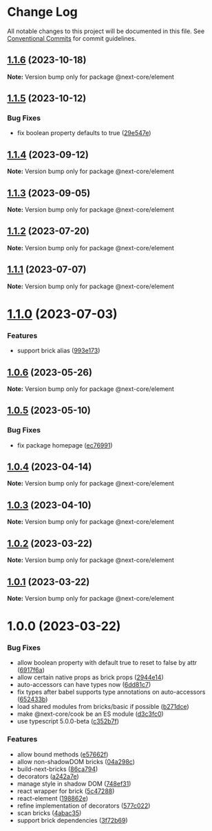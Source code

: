# Change Log

All notable changes to this project will be documented in this file.
See [Conventional Commits](https://conventionalcommits.org) for commit guidelines.

## [1.1.6](https://github.com/easyops-cn/next-core/compare/@next-core/element@1.1.5...@next-core/element@1.1.6) (2023-10-18)

**Note:** Version bump only for package @next-core/element





## [1.1.5](https://github.com/easyops-cn/next-core/compare/@next-core/element@1.1.4...@next-core/element@1.1.5) (2023-10-12)


### Bug Fixes

* fix boolean property defaults to true ([29e547e](https://github.com/easyops-cn/next-core/commit/29e547ecb3c523fb7c870efd6fc28ae5e0b628a1))





## [1.1.4](https://github.com/easyops-cn/next-core/compare/@next-core/element@1.1.3...@next-core/element@1.1.4) (2023-09-12)

**Note:** Version bump only for package @next-core/element





## [1.1.3](https://github.com/easyops-cn/next-core/compare/@next-core/element@1.1.2...@next-core/element@1.1.3) (2023-09-05)

**Note:** Version bump only for package @next-core/element





## [1.1.2](https://github.com/easyops-cn/next-core/compare/@next-core/element@1.1.1...@next-core/element@1.1.2) (2023-07-20)

**Note:** Version bump only for package @next-core/element





## [1.1.1](https://github.com/easyops-cn/next-core/compare/@next-core/element@1.1.0...@next-core/element@1.1.1) (2023-07-07)

**Note:** Version bump only for package @next-core/element





# [1.1.0](https://github.com/easyops-cn/next-core/compare/@next-core/element@1.0.6...@next-core/element@1.1.0) (2023-07-03)


### Features

* support brick alias ([993e173](https://github.com/easyops-cn/next-core/commit/993e173e6ebcbd9408ea57458e474dac7b6e9cb4))





## [1.0.6](https://github.com/easyops-cn/next-core/compare/@next-core/element@1.0.5...@next-core/element@1.0.6) (2023-05-26)

**Note:** Version bump only for package @next-core/element





## [1.0.5](https://github.com/easyops-cn/next-core/compare/@next-core/element@1.0.4...@next-core/element@1.0.5) (2023-05-10)


### Bug Fixes

* fix package homepage ([ec76991](https://github.com/easyops-cn/next-core/commit/ec76991f1b55bebbced980f43e788070e6d4f2f7))





## [1.0.4](https://github.com/easyops-cn/next-core/compare/@next-core/element@1.0.3...@next-core/element@1.0.4) (2023-04-14)

**Note:** Version bump only for package @next-core/element





## [1.0.3](https://github.com/easyops-cn/next-core/compare/@next-core/element@1.0.2...@next-core/element@1.0.3) (2023-04-10)

**Note:** Version bump only for package @next-core/element





## [1.0.2](https://github.com/easyops-cn/next-core/compare/@next-core/element@1.0.1...@next-core/element@1.0.2) (2023-03-22)

**Note:** Version bump only for package @next-core/element

## [1.0.1](https://github.com/easyops-cn/next-core/compare/@next-core/element@1.0.0...@next-core/element@1.0.1) (2023-03-22)

**Note:** Version bump only for package @next-core/element

# 1.0.0 (2023-03-22)

### Bug Fixes

- allow boolean property with default true to reset to false by attr ([6917f6a](https://github.com/easyops-cn/next-core/commit/6917f6a24817010f6daea6c3c5b8d9ff28dcc6f2))
- allow certain native props as brick props ([2944e14](https://github.com/easyops-cn/next-core/commit/2944e14c51ce58b58b1084b9eb41cb8910f0b7db))
- auto-accessors can have types now ([6dd81c7](https://github.com/easyops-cn/next-core/commit/6dd81c756c32248218076e1328b5163c9a719243))
- fix types after babel supports type annotations on auto-accessors ([652433b](https://github.com/easyops-cn/next-core/commit/652433b54836fefe45c1870a09fa39ff996c728c))
- load shared modules from bricks/basic if possible ([b271dce](https://github.com/easyops-cn/next-core/commit/b271dcec2a6d60862b4824590cc55ca3be0fcde4))
- make @next-core/cook be an ES module ([d3c3fc0](https://github.com/easyops-cn/next-core/commit/d3c3fc0b91d3fe04d7abd7463c08d7b413cbd195))
- use typescript 5.0.0-beta ([c352b7f](https://github.com/easyops-cn/next-core/commit/c352b7f6a489817e0bd4c554d2c7535df73277ba))

### Features

- allow bound methods ([e57662f](https://github.com/easyops-cn/next-core/commit/e57662f6290a89727d55222ee5d648ff8fc5bbc2))
- allow non-shadowDOM bricks ([04a298c](https://github.com/easyops-cn/next-core/commit/04a298c42b02c52a6602b3b1dbd2003634e6bba9))
- build-next-bricks ([86ca794](https://github.com/easyops-cn/next-core/commit/86ca7948e0ee920e2c0abd3a50a9e45114645c3a))
- decorators ([a242a7e](https://github.com/easyops-cn/next-core/commit/a242a7ea206b7ad6c6b4a3f055fc04cdcde0ad35))
- manage style in shadow DOM ([748ef31](https://github.com/easyops-cn/next-core/commit/748ef31e8e8a601e6acb18431c0a21d5ce5a0da0))
- react wrapper for brick ([5c47288](https://github.com/easyops-cn/next-core/commit/5c4728848206d8a873ea15fd113f25731cdad7b9))
- react-element ([198862e](https://github.com/easyops-cn/next-core/commit/198862e8f899e4216d4eb5d295f6e564cfc02547))
- refine implementation of decorators ([577c022](https://github.com/easyops-cn/next-core/commit/577c022181f941d8e9ecd22ef486a5a6eb3f8359))
- scan bricks ([4abac35](https://github.com/easyops-cn/next-core/commit/4abac35e9c616b0cb87591d766f5a725de935a71))
- support brick dependencies ([3f72b69](https://github.com/easyops-cn/next-core/commit/3f72b69c358755685fdd798657187db0def1a0eb))
